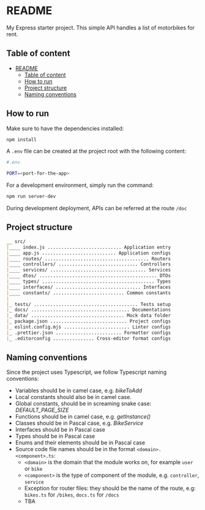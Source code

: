# README

My Express starter project.
This simple API handles a list of motorbikes for rent.

## Table of content

<!-- toc -->

- [README](#readme)
  - [Table of content](#table-of-content)
  - [How to run](#how-to-run)
  - [Project structure](#project-structure)
  - [Naming conventions](#naming-conventions)

<!-- tocstop -->

## How to run

Make sure to have the dependencies installed:

```bash
npm install
```

A `.env` file can be created at the project root with the following content:

```sh
#.env

PORT=<port-for-the-app>
```

For a development environment, simply run the command:

```bash
npm run server-dev
```

During development deployment, APIs can be referred at the route `/doc`

## Project structure

```markdown
__ src/
|____ index.js ........................... Application entry
|____ app.js ........................... Application configs
|____ routes/ ...................................... Routers
|____ controllers/ ............................. Controllers
|____ services/ ................................... Services
|____ dtos/ ........................................... DTOs
|____ types/ ......................................... Types
|____ interfaces/ ............................... Interfaces
|____ constants/ .......................... Common constants
|
|_ tests/ ...................................... Tests setup
|_ docs/ .................................... Documentations
|_ data/ .................................. Mock data folder
|_ package.json ............................ Project configs
|_ eslint.config.mjs ........................ Linter configs
|_ .prettier.json ........................ Formatter configs
|_ .editorconfig ............... Cross-editor format configs
```

## Naming conventions

Since the project uses Typescript, we follow Typescript naming conventions:

- Variables should be in camel case, e.g. _bikeToAdd_
- Local constants should also be in camel case.
- Global constants, should be in screaming snake case: _DEFAULT_PAGE_SIZE_
- Functions should be in camel case, e.g. _getInstance()_
- Classes should be in Pascal case, e.g. _BikeService_
- Interfaces should be in Pascal case
- Types should be in Pascal case
- Enums and their elements should be in Pascal case
- Source code file names should be in the format `<domain>.<component>.ts`:
  - `<domain>` is the domain that the module works on, for example `user` or `bike`
  - `<component>` is the type of component of the module, e.g. `controller`, `service`
  - Exception for router files: they should be the name of the route, e.g: `bikes.ts` for `/bikes`, `docs.ts` for `/docs`
  - TBA

